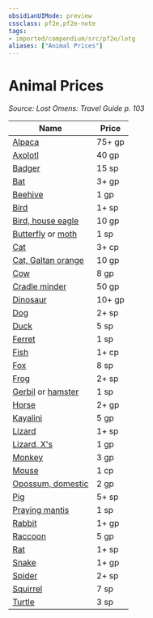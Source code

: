 ```yaml
---
obsidianUIMode: preview
cssclass: pf2e,pf2e-note
tags:
- imported/compendium/src/pf2e/lotg
aliases: ["Animal Prices"]
---
```

# Animal Prices  
*Source: Lost Omens: Travel Guide p. 103*  

| Name | Price |
|------|-------|
| [Alpaca](../../compendium/equipment/items/alpaca-lotg.md) | 75+ gp |
| [Axolotl](../../compendium/equipment/items/axolotl-lotg.md) | 40 gp |
| [Badger](../../compendium/equipment/items/badger-lotg.md) | 15 sp |
| [Bat](../../compendium/equipment/items/bat-lotg.md) | 3+ gp |
| [Beehive](../../compendium/equipment/items/beehive-lotg.md) | 1 gp |
| [Bird](../../compendium/equipment/items/bird-lotg.md) | 1+ sp |
| [Bird, house eagle](../../compendium/equipment/items/house-eagle-lotg.md) | 10 gp |
| [Butterfly](../../compendium/equipment/items/butterfly-lotg.md) or [moth](../../compendium/equipment/items/moth-lotg.md) | 1 sp |
| [Cat](../../compendium/equipment/items/cat-lotg.md) | 3+ cp |
| [Cat, Galtan orange](../../compendium/equipment/items/galtan-orange-cat-lotg.md) | 10 gp |
| [Cow](../../compendium/equipment/items/cow-lotg.md) | 8 gp |
| [Cradle minder](../../compendium/equipment/items/cradle-minder-lotg.md) | 50 gp |
| [Dinosaur](../../compendium/equipment/items/dinosaur-lotg.md) | 10+ gp |
| [Dog](../../compendium/equipment/items/dog-lotg.md) | 2+ sp |
| [Duck](../../compendium/equipment/items/duck-lotg.md) | 5 sp |
| [Ferret](../../compendium/equipment/items/ferret-lotg.md) | 1 sp |
| [Fish](../../compendium/equipment/items/fish-lotg.md) | 1+ cp |
| [Fox](../../compendium/equipment/items/fox-lotg.md) | 8 sp |
| [Frog](../../compendium/equipment/items/frog-lotg.md) | 2+ sp |
| [Gerbil](../../compendium/equipment/items/gerbil-lotg.md) or [hamster](../../compendium/equipment/items/hamster-lotg.md) | 1 sp |
| [Horse](../../compendium/equipment/items/horse-lotg.md) | 2+ gp |
| [Kayalini](../../compendium/equipment/items/kayalini-lotg.md) | 5 gp |
| [Lizard](../../compendium/equipment/items/lizard-lotg.md) | 1+ sp |
| [Lizard, X's](../../compendium/equipment/items/xs-lizard-lotg.md) | 1 gp |
| [Monkey](../../compendium/equipment/items/monkey-lotg.md) | 3 gp |
| [Mouse](../../compendium/equipment/items/mouse-lotg.md) | 1 cp |
| [Opossum, domestic](../../compendium/equipment/items/opossum-domestic-lotg.md) | 2 gp |
| [Pig](../../compendium/equipment/items/pig-lotg.md) | 5+ sp |
| [Praying mantis](../../compendium/equipment/items/praying-mantis-lotg.md) | 1 sp |
| [Rabbit](../../compendium/equipment/items/rabbit-lotg.md) | 1+ gp |
| [Raccoon](../../compendium/equipment/items/raccoon-lotg.md) | 5 gp |
| [Rat](../../compendium/equipment/items/rat-lotg.md) | 1+ sp |
| [Snake](../../compendium/equipment/items/snake-lotg.md) | 1+ gp |
| [Spider](../../compendium/equipment/items/spider-lotg.md) | 2+ sp |
| [Squirrel](../../compendium/equipment/items/squirrel-lotg.md) | 7 sp |
| [Turtle](../../compendium/equipment/items/turtle-lotg.md) | 3 sp |